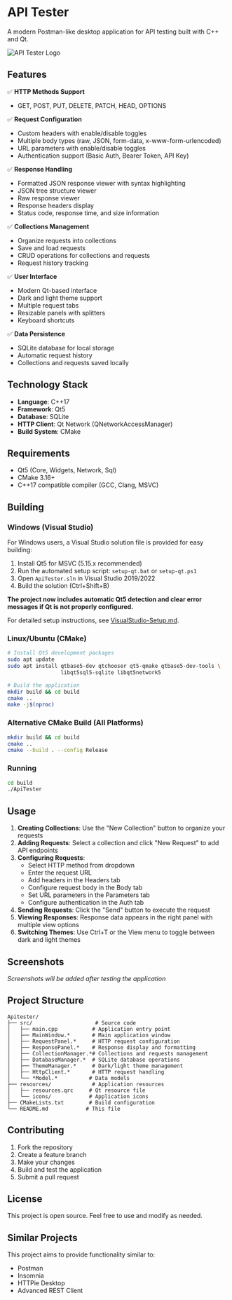 # API Tester

A modern Postman-like desktop application for API testing built with C++ and Qt.

![API Tester Logo](resources/icons/app.ico)

## Features

✅ **HTTP Methods Support**
- GET, POST, PUT, DELETE, PATCH, HEAD, OPTIONS

✅ **Request Configuration**
- Custom headers with enable/disable toggles
- Multiple body types (raw, JSON, form-data, x-www-form-urlencoded)
- URL parameters with enable/disable toggles
- Authentication support (Basic Auth, Bearer Token, API Key)

✅ **Response Handling**
- Formatted JSON response viewer with syntax highlighting
- JSON tree structure viewer
- Raw response viewer
- Response headers display
- Status code, response time, and size information

✅ **Collections Management**
- Organize requests into collections
- Save and load requests
- CRUD operations for collections and requests
- Request history tracking

✅ **User Interface**
- Modern Qt-based interface
- Dark and light theme support
- Multiple request tabs
- Resizable panels with splitters
- Keyboard shortcuts

✅ **Data Persistence**
- SQLite database for local storage
- Automatic request history
- Collections and requests saved locally

## Technology Stack

- **Language**: C++17
- **Framework**: Qt5
- **Database**: SQLite
- **HTTP Client**: Qt Network (QNetworkAccessManager)
- **Build System**: CMake

## Requirements

- Qt5 (Core, Widgets, Network, Sql)
- CMake 3.16+
- C++17 compatible compiler (GCC, Clang, MSVC)

## Building

### Windows (Visual Studio)

For Windows users, a Visual Studio solution file is provided for easy building:

1. Install Qt5 for MSVC (5.15.x recommended)
2. Run the automated setup script: `setup-qt.bat` or `setup-qt.ps1`
3. Open `ApiTester.sln` in Visual Studio 2019/2022
4. Build the solution (Ctrl+Shift+B)

**The project now includes automatic Qt5 detection and clear error messages if Qt is not properly configured.**

For detailed setup instructions, see [VisualStudio-Setup.md](VisualStudio-Setup.md).

### Linux/Ubuntu (CMake)

```bash
# Install Qt5 development packages
sudo apt update
sudo apt install qtbase5-dev qtchooser qt5-qmake qtbase5-dev-tools \
                 libqt5sql5-sqlite libqt5network5

# Build the application
mkdir build && cd build
cmake ..
make -j$(nproc)
```

### Alternative CMake Build (All Platforms)

```bash
mkdir build && cd build
cmake ..
cmake --build . --config Release
```

### Running

```bash
cd build
./ApiTester
```

## Usage

1. **Creating Collections**: Use the "New Collection" button to organize your requests
2. **Adding Requests**: Select a collection and click "New Request" to add API endpoints
3. **Configuring Requests**:
   - Select HTTP method from dropdown
   - Enter the request URL
   - Add headers in the Headers tab
   - Configure request body in the Body tab
   - Set URL parameters in the Parameters tab
   - Configure authentication in the Auth tab
4. **Sending Requests**: Click the "Send" button to execute the request
5. **Viewing Responses**: Response data appears in the right panel with multiple view options
6. **Switching Themes**: Use Ctrl+T or the View menu to toggle between dark and light themes

## Screenshots

*Screenshots will be added after testing the application*

## Project Structure

```
Apitester/
├── src/                    # Source code
│   ├── main.cpp           # Application entry point
│   ├── MainWindow.*       # Main application window
│   ├── RequestPanel.*     # HTTP request configuration
│   ├── ResponsePanel.*    # Response display and formatting
│   ├── CollectionManager.*# Collections and requests management
│   ├── DatabaseManager.*  # SQLite database operations
│   ├── ThemeManager.*     # Dark/light theme management
│   ├── HttpClient.*       # HTTP request handling
│   └── *Model.*          # Data models
├── resources/             # Application resources
│   ├── resources.qrc     # Qt resource file
│   └── icons/            # Application icons
├── CMakeLists.txt        # Build configuration
└── README.md            # This file
```

## Contributing

1. Fork the repository
2. Create a feature branch
3. Make your changes
4. Build and test the application
5. Submit a pull request

## License

This project is open source. Feel free to use and modify as needed.

## Similar Projects

This project aims to provide functionality similar to:
- Postman
- Insomnia
- HTTPie Desktop
- Advanced REST Client